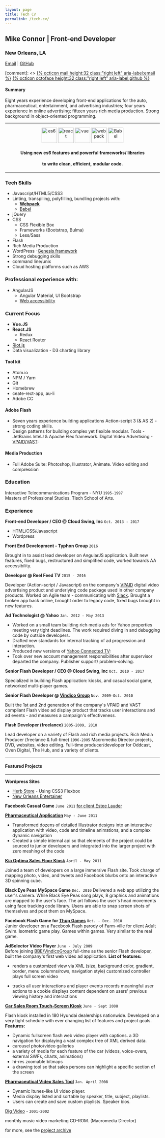 ```yaml
---
layout: page
title: Tech CV
permalink: /tech-cv/
---
```

## Mike Connor | Front-end Developer
###   New Orleans, LA
[Email][contact] | [GitHub][gitHubLogo]


[comment]: <> [{% octicon mail height:32 class:"right left" aria-label:email %}][contact] [{% octicon octoface height:32 class:"right left" aria-label:github %}][github-link]



#### Summary
Eight years experience developing front-end applications for the auto, pharmaceutical, entertainment, and advertising industries; four years experience in online advertising; fifteen years rich media production. Strong background in object-oriented programming.

---
<center><img src="../images/e6.png" width="50" alt="es6">  <img src="../images/react2.png" width="50" alt="react">  <img src="../images/vue-logo.png" width="50" title="vue.js" alt="vue">  <img src="../images/webpack.png" width="50" alt="webpack">  <img src="../images/babel.png" width="50" alt="Babel"></center>

#### <center>Using new es6 features and  powerful frameworks/ libraries
#### <center> to write clean, efficient, modular code.</center>
---
### Tech Skills
- Javascript/HTML5/CSS3
- Linting, transpiling, polyfilling, bundling projects with:
  - **[Webpack][webpack]**
  - [Babel][babel]
- jQuery
- CSS
  - CSS Flexible Box
  - Frameworks (Bootstrap, Bulma)
  - Less/Sass
- Flash
- Rich Media Production
- WordPress -[Genesis framework][genesis]
- Strong debugging skills
- command line/unix
- Cloud hosting platforms such as AWS

### Professional experience with:
- AngularJS
  - Angular Material, UI Bootstrap
  - [Web accessibility][aria]

### Current Focus

- **Vue.JS**
- **React.JS**
  - Redux
  - React Router
- [Riot.js][riot]
- Data visualization - D3 charting library

#### Tool kit
- Atom.io
- NPM / Yarn
- Git
- Homebrew
- ceate-rect-app, au-li
- Adobe CC

#### Adobe Flash

- Seven years experience building applications Action-script 3 (& AS 2) -  strong coding skills.
- Design patterns for building complex yet flexible modular. Tools - JetBrains IntelJ & Apache Flex framework. Digital Video Advertising - [VPAID/VAST][vpaid]:



#### **Media Production**
 - Full Adobe Suite: Photoshop, Illustrator, Animate. Video editing and compression


### Education

Interactive Telecommunications Program - NYU `1995-1997`<br>Masters of Professional Studies. Tisch School of Arts.

### Experience


**Front-end Developer / CEO @ Cloud Swing, Inc** `Oct. 2013 - 2017`
- HTML/CSS/Javascript
- Wordpress

**Front End Development - Typhon Group** `2016`

Brought in to assist lead developer on AngularJS application. Built new features, fixed bugs, restructured and simplified code, worked towards AA accessibility.

**Developer @ Reel Feed TV** `2015 - 2016`

Developer (Action-script / Javascript) on the company's [VPAID] digital video advertising product and underlying code package used in other company products. Worked on Agile team - communicating with [Slack][slacksite]. Brought a broken app back online, brought order to legacy code, fixed bugs brought in new features.

**Ad Technologist @ Yahoo** `Jan. 2012 - May 2013`

- Worked on a small team building rich media ads for Yahoo properties meeting very tight deadlines. The work required diving in and debugging code by outside developers.
- Drafted new standards for internal tracking of ad progression and interaction.
- Produced new versions of [Yahoo Connected TV]:
- Took over new account management responsibilities after supervisor departed the company. Publisher support/ problem-solving.

**Senior Flash Developer / CEO @ Cloud Swing, Inc** `Oct. 2010 - 2017`

Specialized in building Flash application: kiosks, and casual social game, networked multi-player games.

**Senior Flash Developer @ [Vindico Group][vindico]** `Nov. 2009-Oct. 2010`

Built the 1st and 2nd generation of the company's VPAID and VAST compliant Flash video ad display product that tracks user interactions and ad events - and measures a campaign's effectiveness.

**Flash Developer (freelance)** `2005-2009, 2010`

Lead developer on a variety of Flash and rich media projects. Rich Media Producer (freelance & full-time) `1996-2005` Macromedia Director projects, DVD, websites, video editing. Full-time producer/developer for Oddcast, Oven Digital, The Hub, and a variety of clients.

___

#### Featured Projects
___

**Wordpress Sites**
- [Herb Store][tikun] - Using CSS3 Flexbox
- [New Orleans Entertainer][doucette]

**Facebook Casual Game** `June 2011` [for client Estee Lauder][1]

**[Pharmaceutical Application][pharmaAppTumblr]** `May - June 2011`

- Transformed dozens of detailed Illustrator designs into an
  interactive application with video, code and timeline animations, and a complex dynamic navigation
- Created a simple internal api so that elements of the project could be sourced to junior developers and integrated into the larger project with zero meshing of the code

**[Kia Optima Sales Floor Kiosk][kia]** `April - May 2011`

Joined a team of developers on a large immersive Flash site. Took charge of mapping photo, video, and tweets and Facebook blurbs onto an interactive 3D spinning cube.

**Black Eye Peas MySpace Game** `Dec. 2010`
Delivered a web app utilizing the user's camera. While Black Eye Peas song plays, 8 graphics and animations are mapped to the user's face. The art follows the user's head movements using face tracking code library. Users are able to snap screen shots of themselves and post them on MySpace.

**Facebook Flash Game for [Thup Games]** `Oct. - Dec. 2010`<br> Junior developer on a Facebook Flash parody of Farm-ville for client Adult Swim. Isometric game play. Games within games. Very similar to the real game.

**AdSelector Video Player** `June - July 2009` <br>Before joining [BBE/VindicoGroup][vindico] full-time as the senior Flash developer, built the company's first web video ad application. **List of features:**

- renders a customized view via XML (size, background color, gradient, border, menu columns/rows, navigation style) customized controller plays full screen video

- tracks all user interactions and player events records meaningful user actions to a cookie displays content dependent on users' previous viewing history and interactions

**[Car Sales Room Touch-Screen Kiosk][hyndai photos]** `June - Sept 2008`

Flash kiosk installed in 180 Hyundai dealerships nationwide. Developed on a very tight schedule with ever changing list of features and project goals. **Features:**

- Dynamic fullscreen flash web video player with captions. a 3D navigation for displaying a vast complex tree of XML derived data.
- carousel photo/video galleries
- a variety of media for each feature of the car (videos, voice-overs, external SWFs, charts, animations)
- hi-res zoomable bitmaps
- a drawing tool so that sales persons can highlight a specific section of the screen

**[Pharmaceutical Video Sales Tool][pharma-app]** `Jan. April 2008`

- Dynamic Itunes-like UI video player.
- Media display listed and sortable by speaker, title, subject, playlists.
- Users can create and save custom playlists. Speaker bios.

[Dig Video][digvideo] - `2001-2002`

monthly music video marketing CD-ROM. (Macromedia Director)


for more, see the [project archive][project-archive]


[1]: http://rocketnumber9.org/sample/esteelauder/ "Estée Lauder"

[linkedinURL]: https://www.linkedin.com/in/michaelgconnor

[hyndai photos]: https://www.flickr.com/photos/rocketnumber9/sets/72157610613514303/show/

[kia]: http://rocketnumber9.org/client/optima/optima.html "Auto App"

[peas]: http://i.imgur.com/44Q9cMXs.jpg
[pharmaapp]: http://i.imgur.com/J7LS14ht.jpg "Pharmaceutical App"

[slack]: http://i.imgur.com/4xxDEUPs.png

[slacksite]: https://slack.com/

[thup games]: http://thup.com/

[vindico]: https://vindico.com/

[vpaid]: https://www.iab.com/guidelines/digital-video-player-ad-interface-definition-vpaid-2-0/

[Yahoo Connected TV]: https://smarttv.yahoo.com/

[zitgame]: http://i.imgur.com/vRHv0Igt.jpg "Face Book Game"

[pharmaAppTumblr]: http://68.media.tumblr.com/tumblr_lnnyjzj10N1qh4spho1_1280.jpg

[project-archive]: http://portfolio.rocketnumber9.org/

[pharma-app]: http://rocketnumber9.org/developer/as3-interactive-video/

[rocket9Dev]: http://rocketnumber9.org/developer/

[eyeblaster-stetchybanner]: http://rocketnumber9.org/client/eyeblaster/stretchableBanner/

[eyeblaster-skyscraper]: http://rocketnumber9.org/client/eyeblaster/stetchableSkyscraper/

[eyeblaster-videomixer]: http://rocketnumber9.org/client/eyeblaster/videomixer/

[digvideo]: http://rocketnumber9.org/client/dig.htm

[contact]: http://rocketnumber9.org/contact/

[github-link]: https://github.com/mconnor

[genesis]: http://www.studiopress.com/faqs/

[aria]: https://www.w3.org/WAI/intro/aria

[gssp]: https://greensock.com/gsap

[brew]: http://brew.sh/

[ng-material]: https://material.angularjs.org

[tikun]: http://www.tikun.stateu.org/

[doucette]: http://chiefdoucette.com/

[gitHubLogo]: ../images/GitHub-Mark-32px.png "Git Hub"

[es6logo]: ../images/es6.svg "ES6"

[vuelogo]: ../images/vue-small.png "Vue.js"
[reactlogo]: ../images/react2.png "React.js"



[uibootstrap]: https://angular-ui.github.io/bootstrap/

[webpack]:http://webpack.github.io/

[babel]:http://babeljs.io/

[vue]:https://vuejs.org/

[pgpkey]:https://twitter.com/cloud_swing/status/842115087632605186

[aurelia]:http://aurelia.io/
[riot]:http://riotjs.com/
